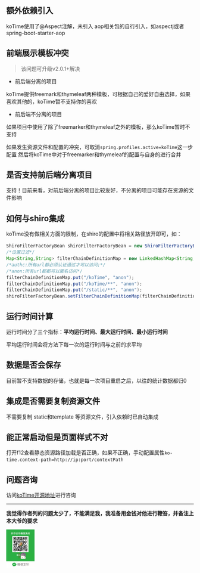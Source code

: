 ## 额外依赖引入

koTime使用了@Aspect注解，未引入 aop相关包的自行引入，如aspectj或者spring-boot-starter-aop

## 前端展示模板冲突

> 该问题可升级v2.0.1+解决

* 前后端分离的项目

koTime提供freemark和thymeleaf两种模板，可根据自己的爱好自由选择，如果喜欢其他的，koTime暂不支持你的喜欢

* 前后端不分离的项目

如果项目中使用了除了freemarker和thymeleaf之外的模板，那么koTime暂时不支持

如果发生资源文件和配置的冲突，可取消`spring.profiles.active=koTime`这一步配置
然后将koTime中对于freemarker和thymeleaf的配置与自身的进行合并



## 是否支持前后端分离项目

支持！目前来看，对前后端分离的项目比较友好，不分离的项目可能存在资源的文件影响

## 如何与shiro集成

koTime没有做相关方面的限制，在shiro的配置中将相关路径放开即可，如：

```Java
ShiroFilterFactoryBean shiroFilterFactoryBean = new ShiroFilterFactoryBean();
/*设置过滤*/
Map<String,String> filterChainDefinitionMap = new LinkedHashMap<String,String>();
/*authc:所有url都必须认证通过才可以访问;*/
/*anon:所有url都都可以匿名访问*/
filterChainDefinitionMap.put("/koTime", "anon");
filterChainDefinitionMap.put("/koTime/**", "anon");
filterChainDefinitionMap.put("/static/**", "anon");
shiroFilterFactoryBean.setFilterChainDefinitionMap(filterChainDefinitionMap);

```

## 运行时间计算

运行时间分了三个指标：**平均运行时间、最大运行时间、最小运行时间**

平均运行时间会将方法下每一次的运行时间与之前的求平均


## 数据是否会保存

目前暂不支持数据的存储，也就是每一次项目重启之后，以往的统计数据都归0

## 集成是否需要复制资源文件

不需要复制  static和template 等资源文件，引入依赖时已自动集成

## 能正常启动但是页面样式不对

打开f12查看静态资源路径加载是否正确，如果不正确，手动配置属性`ko-time.context-path=http://ip:port/contextPath`


## 问题咨询

访问[koTime开源地址](https://gitee.com/huoyo/ko-time)进行咨询

---

**我觉得作者列的问题太少了，不能满足我，我准备用金钱对他进行鞭笞，并备注上本大爷的要求**

<img src="pay.jpg"  width="15%" height="15%">
